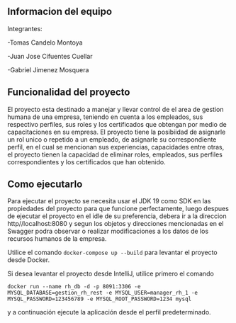 ## Informacion del equipo

Integrantes:

-Tomas Candelo Montoya

-Juan Jose Cifuentes Cuellar

-Gabriel Jimenez Mosquera

## Funcionalidad del proyecto

El proyecto esta destinado a manejar y llevar control de el area de gestion humana de una empresa, teniendo en cuenta a los empleados, sus respectivo perfiles, sus roles y los certificados que obtengan por medio de capacitaciones en su empresa. El proyecto tiene la posibiidad de asignarle un rol unico o repetido a un empleado, de asignarle su correspondiente perfil, en el cual se mencionan sus experiencias, capacidades entre otras, el proyecto tienen la capacidad de eliminar roles, empleados, sus perfiles correspondientes y los certificados que han obtenido.

## Como ejecutarlo

Para ejecutar el proyecto se necesita usar el JDK 19 como SDK en las propiedades del proyecto para que funcione perfectamente, luego despues de ejecutar el proyecto en el idle de su preferencia, debera ir a la direccion http//localhost:8080 y segun los objetos y direcciones mencionadas en el Swagger podra observar o realizar modificaciones a los datos de los recursos humanos de la empresa. 

Utilice el comando ``docker-compose up --build`` para levantar el proyecto desde Docker.

Si desea levantar el proyecto desde IntelliJ, utilice primero el comando 
```
docker run --name rh_db -d -p 8091:3306 -e MYSQL_DATABASE=gestion_rh_rest -e MYSQL_USER=manager_rh_1 -e MYSQL_PASSWORD=123456789 -e MYSQL_ROOT_PASSWORD=1234 mysql
```
y a continuación ejecute la aplicación desde el perfil predeterminado.